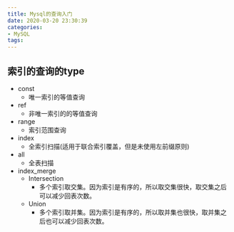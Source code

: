 ```yaml
---
title: Mysql的查询入门
date: 2020-03-20 23:30:39
categories:
- MySQL
tags:
---
```


## 索引的查询的type
- const
  - 唯一索引的等值查询
- ref
  - 非唯一索引的的等值查询
- range
  - 索引范围查询
- index
  - 全索引扫描(适用于联合索引覆盖，但是未使用左前缀原则)
- all
  - 全表扫描
- index_merge
  - Intersection
    - 多个索引取交集。因为索引是有序的，所以取交集很快，取交集之后可以减少回表次数。
  - Union
    - 多个索引取并集。因为索引是有序的，所以取并集也很快，取并集之后也可以减少回表次数。
